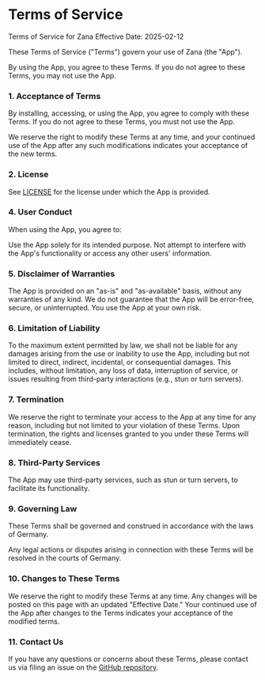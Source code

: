 # Terms of Service

Terms of Service for Zana
Effective Date: 2025-02-12

These Terms of Service ("Terms") govern your use of Zana (the "App").

By using the App, you agree to these Terms.
If you do not agree to these Terms, you may not use the App.

### 1. Acceptance of Terms

By installing, accessing, or using the App, you agree to comply with these Terms.
If you do not agree to these Terms,
you must not use the App.

We reserve the right to modify these Terms at any time,
and your continued use of the App after any such modifications indicates your acceptance of the new terms.

### 2. License

See [LICENSE](LICENSE) for the license under which the App is provided.

### 4. User Conduct

When using the App, you agree to:

Use the App solely for its intended purpose.
Not attempt to interfere with the App's functionality or access any other users' information.

### 5. Disclaimer of Warranties

The App is provided on an "as-is" and "as-available" basis,
without any warranties of any kind. We do not guarantee that the App will be error-free,
secure, or uninterrupted. You use the App at your own risk.

### 6. Limitation of Liability

To the maximum extent permitted by law,
we shall not be liable for any damages arising from the use or inability to use the App,
including but not limited to direct, indirect, incidental, or consequential damages.
This includes, without limitation, any loss of data,
interruption of service, or
issues resulting from third-party interactions (e.g., stun or turn servers).

### 7. Termination

We reserve the right to terminate your access to the App at any time for any reason,
including but not limited to your violation of these Terms.
Upon termination, the rights and licenses granted to you under these Terms will immediately cease.

### 8. Third-Party Services

The App may use third-party services, such as stun or turn servers,
to facilitate its functionality.

### 9. Governing Law

These Terms shall be governed and construed in accordance with the laws of Germany.

Any legal actions or disputes arising in connection with these Terms
will be resolved in the courts of Germany.

### 10. Changes to These Terms

We reserve the right to modify these Terms at any time.
Any changes will be posted on this page with an updated "Effective Date."
Your continued use of the App after changes to
the Terms indicates your acceptance of the modified terms.

### 11. Contact Us

If you have any questions or concerns about these Terms,
please contact us via filing an issue on the
[GitHub repository](https://github.com/mistweaverco/kulala/issues/new).

